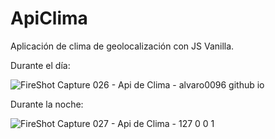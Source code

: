 # ApiClima
Aplicación de clima de geolocalización con JS Vanilla.

Durante el día:

![FireShot Capture 026 - Api de Clima - alvaro0096 github io](https://user-images.githubusercontent.com/86804019/155590054-82f6c045-0fa0-47bf-8f6e-cd27eb671b85.png)

Durante la noche:

![FireShot Capture 027 - Api de Clima - 127 0 0 1](https://user-images.githubusercontent.com/86804019/155590086-9d014510-779e-412e-8d8a-b6e310e7b125.png)

